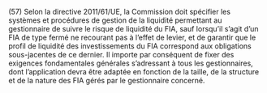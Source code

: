 (57) Selon la directive 2011/61/UE, la Commission doit spécifier les systèmes et procédures de gestion de la liquidité permettant au gestionnaire de suivre le risque de liquidité du FIA, sauf lorsqu’il s’agit d’un FIA de type fermé ne recourant pas à l’effet de levier, et de garantir que le profil de liquidité des investissements du FIA correspond aux obligations sous-jacentes de ce dernier. Il importe par conséquent de fixer des exigences fondamentales générales s’adressant à tous les gestionnaires, dont l’application devra être adaptée en fonction de la taille, de la structure et de la nature des FIA gérés par le gestionnaire concerné.